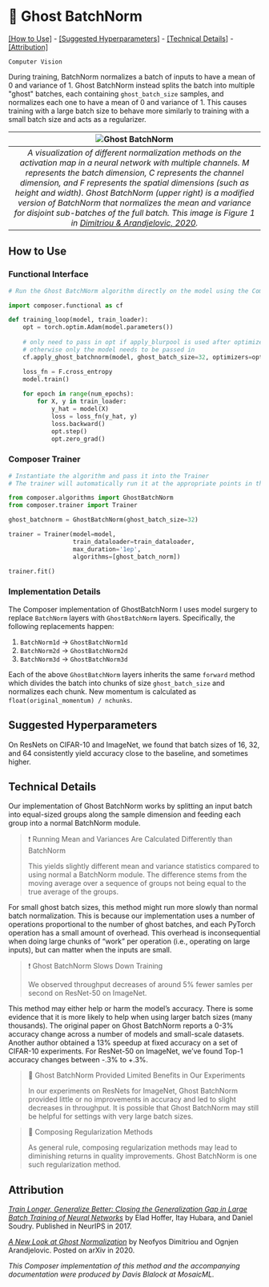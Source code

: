# 👻 Ghost BatchNorm

[\[How to Use\]](#how-to-use) - [\[Suggested Hyperparameters\]](#suggested-hyperparameters) - [\[Technical Details\]](#technical-details) - [\[Attribution\]](#attribution)

`Computer Vision`

During training, BatchNorm normalizes a batch of inputs to have a mean of 0 and variance of 1.
Ghost BatchNorm instead splits the batch into multiple "ghost" batches, each containing `ghost_batch_size` samples, and normalizes each one to have a mean of 0 and variance of 1.
This causes training with a large batch size to behave more similarly to training with a small batch size and acts as a regularizer.

| ![Ghost BatchNorm](https://storage.googleapis.com/docs.mosaicml.com/images/methods/ghost-batch-normalization.png) |
|:--:
|*A visualization of different normalization methods on the activation map in a neural network with multiple channels. M represents the batch dimension, C represents the channel dimension, and F represents the spatial dimensions (such as height and width). Ghost BatchNorm (upper right) is a modified version of BatchNorm that normalizes the mean and variance for disjoint sub-batches of the full batch. This image is Figure 1 in [Dimitriou & Arandjelovic, 2020](https://arxiv.org/abs/2007.08554).*|

## How to Use

### Functional Interface

```python
# Run the Ghost BatchNorm algorithm directly on the model using the Composer functional API 

import composer.functional as cf

def training_loop(model, train_loader):
    opt = torch.optim.Adam(model.parameters())
    
    # only need to pass in opt if apply_blurpool is used after optimizer creation
    # otherwise only the model needs to be passed in
    cf.apply_ghost_batchnorm(model, ghost_batch_size=32, optimizers=opt)

    loss_fn = F.cross_entropy
    model.train()
  
    for epoch in range(num_epochs):
        for X, y in train_loader:
            y_hat = model(X)
            loss = loss_fn(y_hat, y)
            loss.backward()
            opt.step()
            opt.zero_grad()
```

### Composer Trainer

```python
# Instantiate the algorithm and pass it into the Trainer
# The trainer will automatically run it at the appropriate points in the training loop

from composer.algorithms import GhostBatchNorm
from composer.trainer import Trainer

ghost_batchnorm = GhostBatchNorm(ghost_batch_size=32)

trainer = Trainer(model=model,
                  train_dataloader=train_dataloader,
                  max_duration='1ep',
                  algorithms=[ghost_batch_norm])

trainer.fit()
```

### Implementation Details

The Composer implementation of GhostBatchNorm l uses model surgery to replace `BatchNorm` layers with `GhostBatchNorm` layers. Specifically, the following replacements happen:
1) `BatchNorm1d` -> `GhostBatchNorm1d`
2) `BatchNorm2d` -> `GhostBatchNorm2d`
3) `BatchNorm3d` -> `GhostBatchNorm3d`

Each of the above `GhostBatchNorm` layers inherits the same `forward` method which divides the batch into chunks of size `ghost_batch_size` and normalizes each chunk. New momentum is calculated as `float(original_momentum) / nchunks`.

## Suggested Hyperparameters

On ResNets on CIFAR-10 and ImageNet, we found that batch sizes of 16, 32, and 64 consistently yield accuracy close to the baseline, and sometimes higher.

## Technical Details

Our implementation of Ghost BatchNorm works by splitting an input batch into equal-sized groups along the sample dimension and feeding each group into a normal BatchNorm module.

>❗ Running Mean and Variances Are Calculated Differently than BatchNorm
>
> This yields slightly different mean and variance statistics compared to using normal a BatchNorm module.
> The difference stems from the moving average over a sequence of groups not being equal to the true average of the groups.

For small ghost batch sizes, this method might run more slowly than normal batch normalization. This is because our implementation uses a number of operations proportional to the number of ghost batches, and each PyTorch operation has a small amount of overhead. This overhead is inconsequential when doing large chunks of “work” per operation (i.e., operating on large inputs), but can matter when the inputs are small.

>❗ Ghost BatchNorm Slows Down Training
>
> We observed throughput decreases of around 5% fewer samles per second on ResNet-50 on ImageNet.

This method may either help or harm the model’s accuracy. There is some evidence that it is more likely to help when using larger batch sizes (many thousands).
The original paper on Ghost BatchNorm reports a 0-3% accuracy change across a number of models and small-scale datasets.
Another author obtained a 13% speedup at fixed accuracy on a set of CIFAR-10 experiments.
For ResNet-50 on ImageNet, we’ve found Top-1 accuracy changes between -.3% to +.3%.

> 🚧 Ghost BatchNorm Provided Limited Benefits in Our Experiments
>
> In our experiments on ResNets for ImageNet, Ghost BatchNorm provided little or no improvements in accuracy and led to slight decreases in throughput.
> It is possible that Ghost BatchNorm may still be helpful for settings with very large batch sizes.

> 🚧 Composing Regularization Methods
>
> As general rule, composing regularization methods may lead to diminishing returns in quality improvements. Ghost BatchNorm is one such regularization method.


## Attribution

[*Train Longer, Generalize Better: Closing the Generalization Gap in Large Batch Training of Neural Networks*](https://arxiv.org/abs/1705.08741) by Elad Hoffer, Itay Hubara, and Daniel Soudry. Published in NeurIPS in 2017.

[*A New Look at Ghost Normalization*](https://arxiv.org/abs/2007.08554) by Neofyos Dimitriou and Ognjen Arandjelovic. Posted on arXiv in 2020.

*This Composer implementation of this method and the accompanying documentation were produced by Davis Blalock at MosaicML.*
